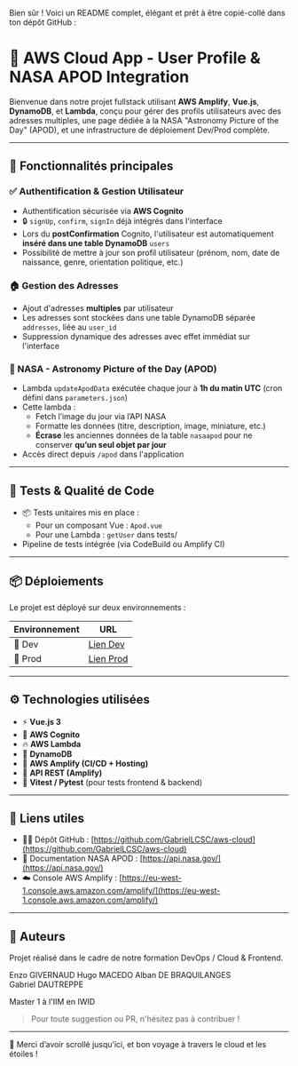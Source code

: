 Bien sûr ! Voici un README complet, élégant et prêt à être copié-collé dans ton dépôt GitHub :

# 🚀 AWS Cloud App - User Profile & NASA APOD Integration

Bienvenue dans notre projet fullstack utilisant **AWS Amplify**, **Vue.js**, **DynamoDB**, et **Lambda**, conçu pour gérer des profils utilisateurs avec des adresses multiples, une page dédiée à la NASA "Astronomy Picture of the Day" (APOD), et une infrastructure de déploiement Dev/Prod complète.

---

## 🌟 Fonctionnalités principales

### ✅ Authentification & Gestion Utilisateur
- Authentification sécurisée via **AWS Cognito**
- 🔒 `signUp`, `confirm`, `signIn` déjà intégrés dans l'interface
- Lors du **postConfirmation** Cognito, l'utilisateur est automatiquement **inséré dans une table DynamoDB** `users`
- Possibilité de mettre à jour son profil utilisateur (prénom, nom, date de naissance, genre, orientation politique, etc.)

### 🏠 Gestion des Adresses
- Ajout d'adresses **multiples** par utilisateur
- Les adresses sont stockées dans une table DynamoDB séparée `addresses`, liée au `user_id`
- Suppression dynamique des adresses avec effet immédiat sur l'interface

### 🌌 NASA - Astronomy Picture of the Day (APOD)
- Lambda `updateApodData` exécutée chaque jour à **1h du matin UTC** (cron défini dans `parameters.json`)
- Cette lambda :
  - Fetch l’image du jour via l’API NASA
  - Formatte les données (titre, description, image, miniature, etc.)
  - **Écrase** les anciennes données de la table `nasaapod` pour ne conserver **qu’un seul objet par jour**
- Accès direct depuis `/apod` dans l'application

---

## 🧪 Tests & Qualité de Code

- 📦 Tests unitaires mis en place :
  - Pour un composant Vue : `Apod.vue`
  - Pour une Lambda : `getUser` dans tests/
- Pipeline de tests intégrée (via CodeBuild ou Amplify CI)

---

## 📦 Déploiements

Le projet est déployé sur deux environnements :

| Environnement | URL |
|---------------|-----|
| 🧪 Dev         | [Lien Dev](https://dev.d3isug3kri9t0e.amplifyapp.com) |
| 🚀 Prod        | [Lien Prod](https://main.d3isug3kri9t0e.amplifyapp.com) |

---

## ⚙️ Technologies utilisées

- ⚡ **Vue.js 3**
- 🧠 **AWS Cognito**
- 🔥 **AWS Lambda**
- 💾 **DynamoDB**
- 🚀 **AWS Amplify (CI/CD + Hosting)**
- 📡 **API REST (Amplify)**
- 🧪 **Vitest / Pytest** (pour tests frontend & backend)

---

## 🔗 Liens utiles

- 🧑‍💻 Dépôt GitHub : [https://github.com/GabrielLCSC/aws-cloud](https://github.com/GabrielLCSC/aws-cloud)
- 📄 Documentation NASA APOD : [https://api.nasa.gov/](https://api.nasa.gov/)
- ☁️ Console AWS Amplify : [https://eu-west-1.console.aws.amazon.com/amplify/](https://eu-west-1.console.aws.amazon.com/amplify/)

---

## 🙌 Auteurs

Projet réalisé dans le cadre de notre formation DevOps / Cloud & Frontend.

Enzo GIVERNAUD
Hugo MACEDO
Alban DE BRAQUILANGES  
Gabriel DAUTREPPE

Master 1 à l'IIM en IWID

> Pour toute suggestion ou PR, n'hésitez pas à contribuer !

---

🎉 Merci d’avoir scrollé jusqu’ici, et bon voyage à travers le cloud et les étoiles !
```